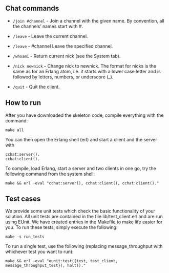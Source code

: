 ## Chat commands ##

- `/join #channel` - Join a channel with the given name. By convention, all the channels’ names start with #.

- `/leave` - Leave the current channel.

- `/leave` - #channel Leave the specified channel.

- `/whoami` - Return current nick (see the System tab).

- `/nick newnick` - Change nick to newnick. The format for nicks is the same as for an Erlang atom, i.e. it starts with a lower case letter and is followed by letters, numbers, or underscore (_).

- `/quit` - Quit the client.

## How to run ##

After you have downloaded the skeleton code, compile everything with the command:
```
make all
```
You can then open the Erlang shell (erl) and start a client and the server with 
```
cchat:server().
cchat:client().
```

To compile, load Erlang, start a server and two clients in one go, try the following command from the system shell:

```
make && erl -eval "cchat:server(), cchat:client(), cchat:client()."
```

## Test cases ##
We provide some unit tests which check the basic functionality of your solution. All unit tests are contained in the file lib/test_client.erl and are run using EUnit. We have created entries in the Makefile to make life easier for you. To run these tests, simply execute the following:

```
make -s run_tests
```

To run a single test, use the following (replacing message_throughput with whichever test you want to run):
```
make && erl -eval "eunit:test({test, test_client, message_throughput_test}), halt()."
```

